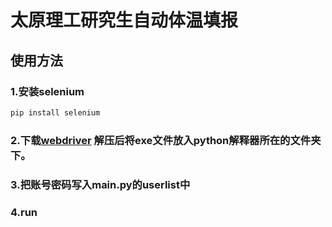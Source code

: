 # 太原理工研究生自动体温填报
## 使用方法
### 1.安装selenium
```bash
pip install selenium
```
### 2.下载[webdriver](https://developer.microsoft.com/en-us/microsoft-edge/tools/webdriver/) 解压后将exe文件放入python解释器所在的文件夹下。
### 3.把账号密码写入main.py的userlist中
### 4.run
